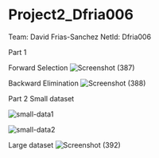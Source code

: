 # Project2_Dfria006
Team: David Frias-Sanchez 
NetId: Dfria006

Part 1

Forward Selection
![Screenshot (387)](https://github.com/user-attachments/assets/99480df6-3b74-468b-a098-29ab0754df56)


Backward Elimination
![Screenshot (388)](https://github.com/user-attachments/assets/4826845c-ead7-49e0-973b-8a80d42bb02b)

Part 2
Small dataset

![small-data1](https://github.com/user-attachments/assets/1c8341c0-b5ef-4309-93ac-c1f5abbebf67)

![small-data2](https://github.com/user-attachments/assets/498a04fd-63dc-40d8-875c-50d285bb37e1)

Large dataset
![Screenshot (392)](https://github.com/user-attachments/assets/6bc51043-ba74-4b92-ac4f-9729e02902f0)

